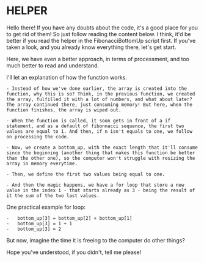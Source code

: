 #   HELPER

Hello there!
If you have any doubts about the code, it's a good place for you to get rid of them! So just follow reading the content below.
I think, it'd be better if you read the helper in the FibonacciBottomUp script first.
If you've taken a look, and you already know everything there, let's get start.

Here, we have even a better approach, in terms of processment, and too much better to read and understand.

I'll let an explanation of how the function works.

    - Instead of how we've done earlier, the array is created into the function, why this is so? Think, in the previous function, we created the array, fulfilled it with a lot of numbers, and what about later? The array continued there, just consuming memory! But here, when the function finishes, the array is wiped out.
    
    - When the function is called, it soon gets in front of a if statement, and as a default of fibonnacci sequence, the first two values are equal to 1. And then, if n isn't equals to one, we follow on processing the code.

    - Now, we create a bottom_up, with the exact length that it'll consume since the beginning (another thing that makes this function be better than the other one), so the computer won't struggle with resizing the array in memory everytime.

    - Then, we define the first two values being equal to one.
    
    - And then the magic happens, we have a for loop that store a new value in the index i - that starts already as 3 - being the result of it the sum of the two last values.

One practical example for loop:

    -   bottom_up[3] = bottom_up[2] + bottom_up[1]
    -   bottom_up[3] = 1 + 1
    -   bottom_up[3] = 2

But now, imagine the time it is freeing to the computer do other things?

Hope you've understood, if you didn't, tell me please!
